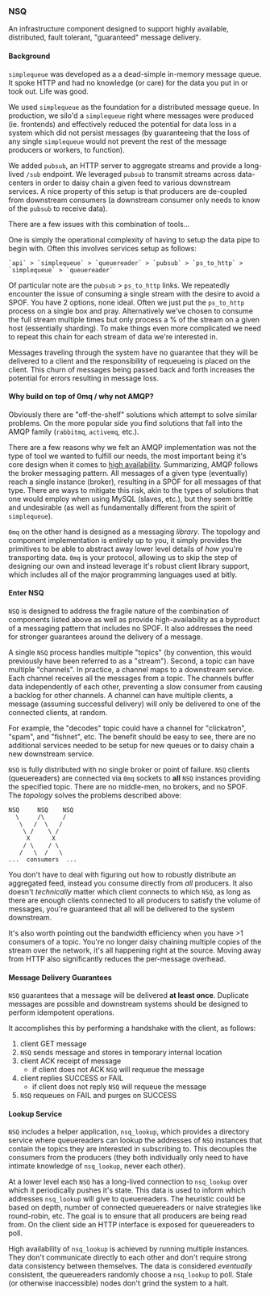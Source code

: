 ### NSQ

An infrastructure component designed to support highly available, distributed, fault tolerant, "guaranteed" message
delivery.

#### Background

`simplequeue` was developed as a a dead-simple in-memory message queue. It spoke HTTP and had no knowledge (or care) for
the data you put in or took out. Life was good.

We used `simplequeue` as the foundation for a distributed message queue. In production, we silo'd a `simplequeue` right
where messages were produced (ie. frontends) and effectively reduced the potential for data loss in a system which did
not persist messages (by guaranteeing that the loss of any single `simplequeue` would not prevent the rest of the
message producers or workers, to function).

We added `pubsub`, an HTTP server to aggregate streams and provide a long-lived `/sub` endpoint. We leveraged `pubsub`
to transmit streams across data-centers in order to daisy chain a given feed to various downstream services. A nice
property of this setup is that producers are de-coupled from downstream consumers (a downstream consumer only needs to
know of the `pubsub` to receive data).

There are a few issues with this combination of tools...

One is simply the operational complexity of having to setup the data pipe to begin with. Often this involves services
setup as follows:

    `api` > `simplequeue` > `queuereader` > `pubsub` > `ps_to_http` > `simplequeue` > `queuereader`

Of particular note are the `pubsub` > `ps_to_http` links. We repeatedly encounter the issue of consuming a single stream
with the desire to avoid a SPOF. You have 2 options, none ideal. Often we just put the `ps_to_http` process on a single
box and pray. Alternatively we've chosen to consume the full stream multiple times but only process a % of the stream on
a given host (essentially sharding).  To make things even more complicated we need to repeat this chain for each stream of data we're interested in.

Messages traveling through the system have no guarantee that they will be delivered to a client and the responsibility of requeueing is placed on the client.  This churn of messages being passed back and forth increases the potential for errors resulting in message loss.

#### Why build on top of 0mq / why not AMQP?

Obviously there are "off-the-shelf" solutions which attempt to solve similar problems. On the more popular side you find
solutions that fall into the AMQP family (`rabbitmq`, `activemq`, etc.).

There are a few reasons why we felt an AMQP implementation was not the type of tool we wanted to fulfill our needs, the
most important being it's core design when it comes to [high availability](http://www.rabbitmq.com/ha.html).
Summarizing, AMQP follows the broker messaging pattern. All messages of a given type (eventually) reach a single
instance (broker), resulting in a SPOF for all messages of that type. There are ways to mitigate this risk, akin to the
types of solutions that one would employ when using MySQL (slaves, etc.), but they seem brittle and undesirable (as well
as fundamentally different from the spirit of `simplequeue`).

`0mq` on the other hand is designed as a messaging *library*. The topology and component implementation is entirely
up to you, it simply provides the primitives to be able to abstract away lower level details of *how* you're
transporting data. `0mq` is your protocol, allowing us to skip the step of designing our own and instead leverage
it's robust client library support, which includes all of the major programming languages used at bitly.

#### Enter NSQ

`NSQ` is designed to address the fragile nature of the combination of components listed above as well as provide
high-availability as a byproduct of a messaging pattern that includes no SPOF. It also addresses the need for stronger
guarantees around the delivery of a message.

A single `NSQ` process handles multiple "topics" (by convention, this would previously have been referred to as a
"stream"). Second, a topic can have multiple "channels". In practice, a channel maps to a downstream service. Each
channel receives all the messages from a topic. The channels buffer data independently of each other, preventing a slow
consumer from causing a backlog for other channels. A channel can have multiple clients, a message (assuming successful
delivery) will only be delivered to one of the connected clients, at random.

For example, the "decodes" topic could have a channel for "clickatron", "spam", and "fishnet", etc. The benefit should
be easy to see, there are no additional services needed to be setup for new queues or to daisy chain a new downstream
service.

`NSQ` is fully distributed with no single broker or point of failure. `NSQ` clients (queuereaders) are connected via
`0mq` sockets to **all** `NSQ` instances providing the specified topic. There are no middle-men, no brokers, and no
SPOF. The *topology* solves the problems described above:

    NSQ     NSQ    NSQ
      \     /\     /
       \   /  \   /
        \ /    \ /
         X      X
        / \    / \
       /   \  /   \
    ...  consumers  ...

You don't have to deal with figuring out how to robustly distribute an aggregated feed, instead you consume directly
from *all* producers. It also doesn't *technically* matter which client connects to which `NSQ`, as long as there are
enough clients connected to all producers to satisfy the volume of messages, you're guaranteed that all will be
delivered to the system downstream.

It's also worth pointing out the bandwidth efficiency when you have >1 consumers of a topic. You're no longer daisy
chaining multiple copies of the stream over the network, it's all happening right at the source. Moving away from HTTP
also significantly reduces the per-message overhead.

#### Message Delivery Guarantees

`NSQ` guarantees that a message will be delivered **at least once**.  Duplicate messages are possible and downstream systems should be designed to perform idempotent operations.

It accomplishes this by performing a handshake with the client, as follows:

  1. client GET message
  2. `NSQ` sends message and stores in temporary internal location
  3. client ACK receipt of message
     * if client does not ACK `NSQ` will requeue the message
  4. client replies SUCCESS or FAIL
     * if client does not reply `NSQ` will requeue the message
  5. `NSQ` requeues on FAIL and purges on SUCCESS

#### Lookup Service

`NSQ` includes a helper application, `nsq_lookup`, which provides a directory service where queuereaders can lookup the
addresses of `NSQ` instances that contain the topics they are interested in subscribing to. This decouples the consumers
from the producers (they both individually only need to have intimate knowledge of `nsq_lookup`, never each other).

At a lower level each `NSQ` has a long-lived connection to `nsq_lookup` over which it periodically pushes it's state.
This data is used to inform which addresses `nsq_lookup` will give to queuereaders. The heuristic could be based on
depth, number of connected queuereaders or naive strategies like round-robin, etc. The goal is to ensure that all
producers are being read from.  On the client side an HTTP interface is exposed for queuereaders to poll.

High availability of `nsq_lookup` is achieved by running multiple instances. They don't communicate directly to each
other and don't require strong data consistency between themselves. The data is considered *eventually* consistent, the
queuereaders randomly choose a `nsq_lookup` to poll. Stale (or otherwise inaccessible) nodes don't grind the system to a
halt.

